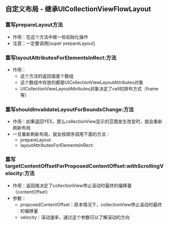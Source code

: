 ## 自定义布局 - 继承UICollectionViewFlowLayout
### 重写prepareLayout方法
- 作用：在这个方法中做一些初始化操作
- 注意：一定要调用[super prepareLayout]

### 重写layoutAttributesForElementsInRect:方法
- 作用：
    - 这个方法的返回值是个数组
    - 这个数组中存放的都是UICollectionViewLayoutAttributes对象
    - UICollectionViewLayoutAttributes对象决定了cell的排布方式（frame等）

### 重写shouldInvalidateLayoutForBoundsChange:方法
- 作用：如果返回YES，那么collectionView显示的范围发生改变时，就会重新刷新布局
- 一旦重新刷新布局，就会按顺序调用下面的方法：
    - prepareLayout
    - layoutAttributesForElementsInRect:

### 重写targetContentOffsetForProposedContentOffset:withScrollingVelocity:方法
- 作用：返回值决定了collectionView停止滚动时最终的偏移量（contentOffset）
- 参数：
    - proposedContentOffset：原本情况下，collectionView停止滚动时最终的偏移量
    - velocity：滚动速率，通过这个参数可以了解滚动的方向
